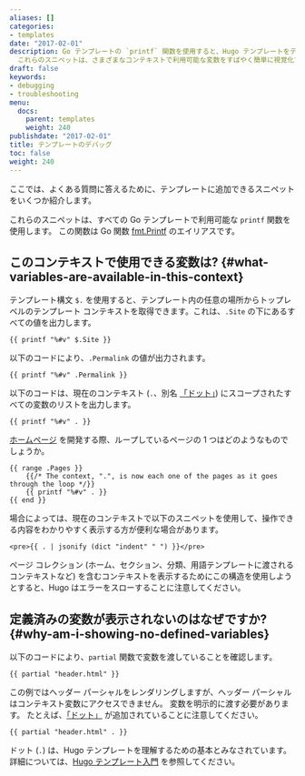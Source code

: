 ```yaml
---
aliases: []
categories:
- templates
date: "2017-02-01"
description: Go テンプレートの `printf` 関数を使用すると、Hugo テンプレートをデバッグできます。
  これらのスニペットは、さまざまなコンテキストで利用可能な変数をすばやく簡単に視覚化できます。
draft: false
keywords:
- debugging
- troubleshooting
menu:
  docs:
    parent: templates
    weight: 240
publishdate: "2017-02-01"
title: テンプレートのデバッグ
toc: false
weight: 240
---
```


ここでは、よくある質問に答えるために、テンプレートに追加できるスニペットをいくつか紹介します。

これらのスニペットは、すべての Go テンプレートで利用可能な `printf` 関数を使用します。 この関数は Go 関数 [fmt.Printf](https://pkg.go.dev/fmt) のエイリアスです。 

## このコンテキストで使用できる変数は? {#what-variables-are-available-in-this-context}

テンプレート構文 `$.` を使用すると、テンプレート内の任意の場所からトップレベルのテンプレート コンテキストを取得できます。これは、`.Site` の下にあるすべての値を出力します。

```go-html-template
{{ printf "%#v" $.Site }}
```

以下のコードにより、`.Permalink` の値が出力されます。

```go-html-template
{{ printf "%#v" .Permalink }}
```

以下のコードは、現在のコンテキスト (`.`、別名 [「ドット」][tempintro]) にスコープされたすべての変数のリストを出力します。

```go-html-template
{{ printf "%#v" . }}
```

[ホームページ][homepage] を開発する際、ループしているページの 1 つはどのようなものでしょうか。

```go-html-template
{{ range .Pages }}
    {{/* The context, ".", is now each one of the pages as it goes through the loop */}}
    {{ printf "%#v" . }}
{{ end }}
```

場合によっては、現在のコンテキストで以下のスニペットを使用して、操作できる内容をわかりやすく表示する方が便利な場合があります。

```go-html-template
<pre>{{ . | jsonify (dict "indent" " ") }}</pre>
```

ページ コレクション (ホーム、セクション、分類、用語テンプレートに渡されるコンテキストなど) を含むコンテキストを表示するためにこの構造を使用しようとすると、Hugo はエラーをスローすることに注意してください。

## 定義済みの変数が表示されないのはなぜですか? {#why-am-i-showing-no-defined-variables}

以下のコードにより、`partial` 関数で変数を渡していることを確認します。

```go-html-template
{{ partial "header.html" }}
```

この例ではヘッダー パーシャルをレンダリングしますが、ヘッダー パーシャルはコンテキスト変数にアクセスできません。 変数を明示的に渡す必要があります。 たとえば、[「ドット」][tempintro] が追加されていることに注意してください。

```go-html-template
{{ partial "header.html" . }}
```

ドット (`.`) は、Hugo テンプレートを理解するための基本とみなされています。 詳細については、[Hugo テンプレート入門][tempintro] を参照してください。

[homepage]: /templates/homepage/
[tempintro]: /templates/introduction/
